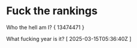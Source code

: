# Fuck the rankings

Who the hell am I?
{ 13474471 }

What fucking year is it?
[ 2025-03-15T05:36:40Z ]
